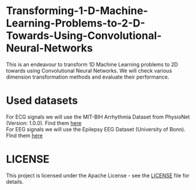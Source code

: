 # Transforming-1-D-Machine-Learning-Problems-to-2-D-Towards-Using-Convolutional-Neural-Networks 
This is an endeavour to transform 1D Machine Learning problems to 2D towards using Convolutional Neural Networks. We will check various dimension transformation methods and evaluate their performance. 

# Used datasets
For ECG signals we will use the MIT-BIH Arrhythmia Dataset from PhysioNet (Version: 1.0.0). Find them [here](https://physionet.org/content/mitdb/1.0.0/)  
For EEG signals we will use the Epilepsy EEG Dataset (University of Bonn). FInd them [here](https://www.ukbonn.de/epileptologie/arbeitsgruppen/ag-lehnertz-neurophysik/downloads/)

# LICENSE
This project is licensed under the Apache License - see the [LICENSE](https://github.com/GeoLek/Transforming-1D-CNNs-to-2D-CNNs/blob/main/LICENSE) file for details.
